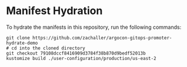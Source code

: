 # Manifest Hydration

To hydrate the manifests in this repository, run the following commands:

```shell
git clone https://github.com/zachaller/argocon-gitops-promoter-hydrate-demo
# cd into the cloned directory
git checkout 79108dccf8416909d3784f38b870d9bedf52013b
kustomize build ./user-configuration/production/us-east-2
```
